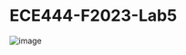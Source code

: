 # ECE444-F2023-Lab5

![image](https://github.com/unreliable-tn/ECE444-F2023-Lab5/assets/82098467/ccf897fe-5856-470e-a7e1-d69638fc387d)
